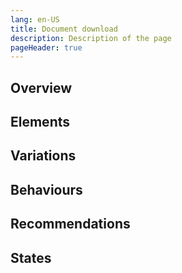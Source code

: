 ```yaml
---
lang: en-US
title: Document download
description: Description of the page
pageHeader: true
---
```


## Overview

## Elements

## Variations

## Behaviours

## Recommendations

## States